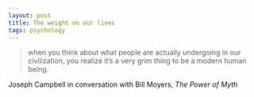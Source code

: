 ```yaml
---
layout: post
title: The weight on our lives
tags: psychology
---
```


> when you think about what people are actually undergoing in our civilization, you realize it’s a very grim thing to be a modern human being.

Joseph Campbell in conversation with Bill Moyers, *The Power of Myth*